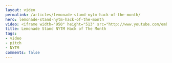 ```yaml
---
layout: video
permalink: /articles/lemonade-stand-nytm-hack-of-the-month/
hero: lemonade-stand-nytm-hack-of-the-month
video: <iframe width="950" height="513" src="http://www.youtube.com/embed/DC-AiiclmV0?wmode=opaque" frameborder="0" allowfullscreen></iframe>
title: Lemonade Stand NYTM Hack of The Month
tags:
- video
- pitch
- NYTM
comments: false
---
```


<!-- <div class="hero">{% image posts/lemonade-stand-nytm-hack-of-the-month/hero.png %}</div> -->

<!-- <a href="/projects/lemonade-stand">Lemonade Stand</a> (NYTM Hack of The Month 2011) -->
